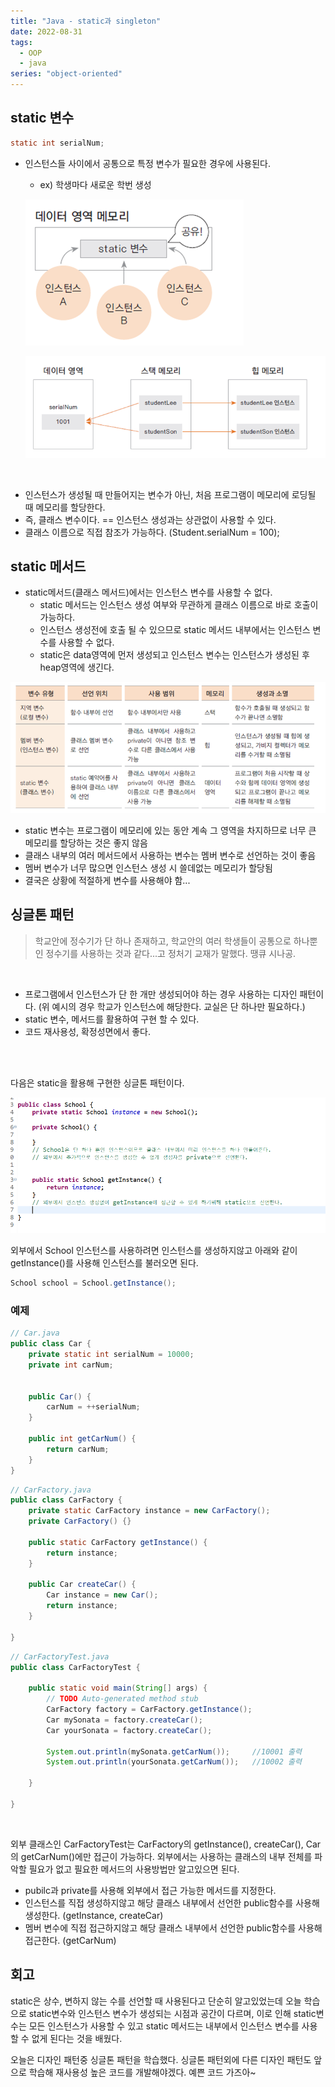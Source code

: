 ```yaml
---
title: "Java - static과 singleton"
date: 2022-08-31
tags:
  - OOP
  - java
series: "object-oriented"
---
```


## static 변수

```java
static int serialNum;
```

- 인스턴스들 사이에서 공통으로 특정 변수가 필요한 경우에 사용된다.

  - ex) 학생마다 새로운 학번 생성

  ![](mem.png)

  ![](static.png)

<br/>

- 인스턴스가 생성될 때 만들어지는 변수가 아닌, 처음 프로그램이 메모리에 로딩될 때 메모리를 할당한다.
- 즉, 클래스 변수이다. == 인스턴스 생성과는 상관없이 사용할 수 있다.
- 클래스 이름으로 직접 참조가 가능하다. (Student.serialNum = 100);

## static 메서드

- static메서드(클래스 메서드)에서는 인스턴스 변수를 사용할 수 없다.
  - static 메서드는 인스턴스 생성 여부와 무관하게 클래스 이름으로 바로 호출이 가능하다.
  - 인스턴스 생성전에 호출 될 수 있으므로 static 메서드 내부에서는 인스턴스 변수를 사용할 수 없다.
  - static은 data영역에 먼저 생성되고 인스턴스 변수는 인스턴스가 생성된 후 heap영역에 생긴다.

![](diff.png)

- static 변수는 프로그램이 메모리에 있는 동안 계속 그 영역을 차지하므로 너무 큰 메모리를 할당하는 것은 좋지 않음
- 클래스 내부의 여러 메서드에서 사용하는 변수는 멤버 변수로 선언하는 것이 좋음
- 멤버 변수가 너무 많으면 인스턴스 생성 시 쓸데없는 메모리가 할당됨
- 결국은 상황에 적절하게 변수를 사용해야 함...

## 싱글톤 패턴

> 학교안에 정수기가 단 하나 존재하고, 학교안의 여러 학생들이 공통으로 하나뿐인 정수기를 사용하는 것과 같다...고 정처기 교재가 말했다. 땡큐 시나공.

<br/>

- 프로그램에서 인스턴스가 단 한 개만 생성되어야 하는 경우 사용하는 디자인 패턴이다. (위 예시의 경우 학교가 인스턴스에 해당한다. 교실은 단 하나만 필요하다.)
- static 변수, 메서드를 활용하여 구현 할 수 있다.
- 코드 재사용성, 확정성면에서 좋다.

<br/><br/>

다음은 static을 활용해 구현한 싱글톤 패턴이다.

![](school.png)

외부에서 School 인스턴스를 사용하려면 인스턴스를 생성하지않고 아래와 같이 getInstance()를 사용해 인스턴스를 불러오면 된다.

```java
School school = School.getInstance();
```

### 예제

```java
// Car.java
public class Car {
	private static int serialNum = 10000;
	private int carNum;


	public Car() {
		carNum = ++serialNum;
	}

	public int getCarNum() {
		return carNum;
	}
}
```

```java
// CarFactory.java
public class CarFactory {
	private static CarFactory instance = new CarFactory();
	private CarFactory() {}

	public static CarFactory getInstance() {
		return instance;
	}

	public Car createCar() {
		Car instance = new Car();
		return instance;
	}

}
```

```java
// CarFactoryTest.java
public class CarFactoryTest {

	public static void main(String[] args) {
		// TODO Auto-generated method stub
		CarFactory factory = CarFactory.getInstance();
		Car mySonata = factory.createCar();
		Car yourSonata = factory.createCar();

		System.out.println(mySonata.getCarNum());     //10001 출력
		System.out.println(yourSonata.getCarNum());   //10002 출력

	}

}
```

<br/>

외부 클래스인 CarFactoryTest는 CarFactory의 getInstance(), createCar(), Car의 getCarNum()에만 접근이 가능하다. 외부에서는 사용하는 클래스의 내부 전체를 파악할 필요가 없고 필요한 메서드의 사용방법만 알고있으면 된다.

- pubilc과 private를 사용해 외부에서 접근 가능한 메서드를 지정한다.
- 인스턴스를 직접 생성하지않고 해당 클래스 내부에서 선언한 public함수를 사용해 생성한다. (getInstance, createCar)
- 멤버 변수에 직접 접근하지않고 해당 클래스 내부에서 선언한 public함수를 사용해 접근한다. (getCarNum)

## 회고

static은 상수, 변하지 않는 수를 선언할 때 사용된다고 단순히 알고있었는데 오늘 학습으로 static변수와 인스턴스 변수가 생성되는 시점과 공간이 다르며, 이로 인해 static변수는 모든 인스턴스가 사용할 수 있고 static 메서드는 내부에서 인스턴스 변수를 사용할 수 없게 된다는 것을 배웠다. <br/>

오늘은 디자인 패턴중 싱글톤 패턴을 학습했다. 싱글톤 패턴외에 다른 디자인 패턴도 앞으로 학습해 재사용성 높은 코드를 개발해야겠다. 예쁜 코드 가즈아~<br/>
